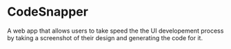 # CodeSnapper
A web app that allows users to take speed the the UI developement process by taking a screenshot of their design and generating the code for it.
